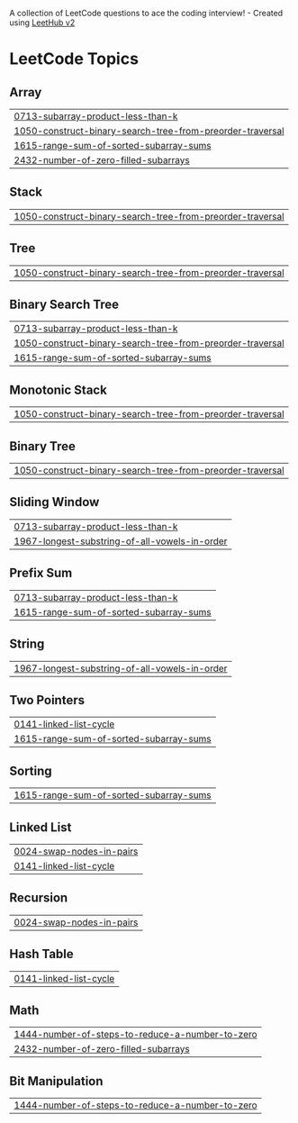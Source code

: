A collection of LeetCode questions to ace the coding interview! - Created using [LeetHub v2](https://github.com/arunbhardwaj/LeetHub-2.0)
<!---LeetCode Topics Start-->
# LeetCode Topics
## Array
|  |
| ------- |
| [0713-subarray-product-less-than-k](https://github.com/praveenrajb005/leetcode/tree/master/0713-subarray-product-less-than-k) |
| [1050-construct-binary-search-tree-from-preorder-traversal](https://github.com/praveenrajb005/leetcode/tree/master/1050-construct-binary-search-tree-from-preorder-traversal) |
| [1615-range-sum-of-sorted-subarray-sums](https://github.com/praveenrajb005/leetcode/tree/master/1615-range-sum-of-sorted-subarray-sums) |
| [2432-number-of-zero-filled-subarrays](https://github.com/praveenrajb005/leetcode/tree/master/2432-number-of-zero-filled-subarrays) |
## Stack
|  |
| ------- |
| [1050-construct-binary-search-tree-from-preorder-traversal](https://github.com/praveenrajb005/leetcode/tree/master/1050-construct-binary-search-tree-from-preorder-traversal) |
## Tree
|  |
| ------- |
| [1050-construct-binary-search-tree-from-preorder-traversal](https://github.com/praveenrajb005/leetcode/tree/master/1050-construct-binary-search-tree-from-preorder-traversal) |
## Binary Search Tree
|  |
| ------- |
| [0713-subarray-product-less-than-k](https://github.com/praveenrajb005/leetcode/tree/master/0713-subarray-product-less-than-k) |
| [1050-construct-binary-search-tree-from-preorder-traversal](https://github.com/praveenrajb005/leetcode/tree/master/1050-construct-binary-search-tree-from-preorder-traversal) |
| [1615-range-sum-of-sorted-subarray-sums](https://github.com/praveenrajb005/leetcode/tree/master/1615-range-sum-of-sorted-subarray-sums) |
## Monotonic Stack
|  |
| ------- |
| [1050-construct-binary-search-tree-from-preorder-traversal](https://github.com/praveenrajb005/leetcode/tree/master/1050-construct-binary-search-tree-from-preorder-traversal) |
## Binary Tree
|  |
| ------- |
| [1050-construct-binary-search-tree-from-preorder-traversal](https://github.com/praveenrajb005/leetcode/tree/master/1050-construct-binary-search-tree-from-preorder-traversal) |
## Sliding Window
|  |
| ------- |
| [0713-subarray-product-less-than-k](https://github.com/praveenrajb005/leetcode/tree/master/0713-subarray-product-less-than-k) |
| [1967-longest-substring-of-all-vowels-in-order](https://github.com/praveenrajb005/leetcode/tree/master/1967-longest-substring-of-all-vowels-in-order) |
## Prefix Sum
|  |
| ------- |
| [0713-subarray-product-less-than-k](https://github.com/praveenrajb005/leetcode/tree/master/0713-subarray-product-less-than-k) |
| [1615-range-sum-of-sorted-subarray-sums](https://github.com/praveenrajb005/leetcode/tree/master/1615-range-sum-of-sorted-subarray-sums) |
## String
|  |
| ------- |
| [1967-longest-substring-of-all-vowels-in-order](https://github.com/praveenrajb005/leetcode/tree/master/1967-longest-substring-of-all-vowels-in-order) |
## Two Pointers
|  |
| ------- |
| [0141-linked-list-cycle](https://github.com/praveenrajb005/leetcode/tree/master/0141-linked-list-cycle) |
| [1615-range-sum-of-sorted-subarray-sums](https://github.com/praveenrajb005/leetcode/tree/master/1615-range-sum-of-sorted-subarray-sums) |
## Sorting
|  |
| ------- |
| [1615-range-sum-of-sorted-subarray-sums](https://github.com/praveenrajb005/leetcode/tree/master/1615-range-sum-of-sorted-subarray-sums) |
## Linked List
|  |
| ------- |
| [0024-swap-nodes-in-pairs](https://github.com/praveenrajb005/leetcode/tree/master/0024-swap-nodes-in-pairs) |
| [0141-linked-list-cycle](https://github.com/praveenrajb005/leetcode/tree/master/0141-linked-list-cycle) |
## Recursion
|  |
| ------- |
| [0024-swap-nodes-in-pairs](https://github.com/praveenrajb005/leetcode/tree/master/0024-swap-nodes-in-pairs) |
## Hash Table
|  |
| ------- |
| [0141-linked-list-cycle](https://github.com/praveenrajb005/leetcode/tree/master/0141-linked-list-cycle) |
## Math
|  |
| ------- |
| [1444-number-of-steps-to-reduce-a-number-to-zero](https://github.com/praveenrajb005/leetcode/tree/master/1444-number-of-steps-to-reduce-a-number-to-zero) |
| [2432-number-of-zero-filled-subarrays](https://github.com/praveenrajb005/leetcode/tree/master/2432-number-of-zero-filled-subarrays) |
## Bit Manipulation
|  |
| ------- |
| [1444-number-of-steps-to-reduce-a-number-to-zero](https://github.com/praveenrajb005/leetcode/tree/master/1444-number-of-steps-to-reduce-a-number-to-zero) |
<!---LeetCode Topics End-->